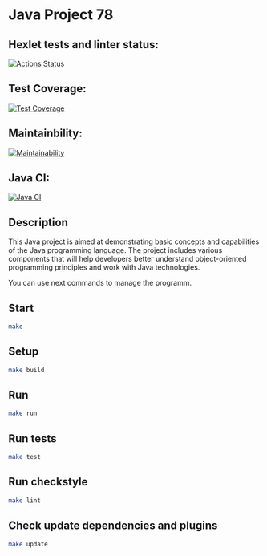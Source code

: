 # Java Project 78

## Hexlet tests and linter status:
[![Actions Status](https://github.com/g0al/java-project-78/actions/workflows/hexlet-check.yml/badge.svg)](https://github.com/g0al/java-project-78/actions)

## Test Coverage:
[![Test Coverage](https://api.codeclimate.com/v1/badges/b0dd021d062a13ed84c9/test_coverage)](https://codeclimate.com/github/g0al/java-project-78/test_coverage)

## Maintainbility:
[![Maintainability](https://api.codeclimate.com/v1/badges/b0dd021d062a13ed84c9/maintainability)](https://codeclimate.com/github/g0al/java-project-78/maintainability)

## Java CI:
[![Java CI](https://github.com/g0al/java-project-78/actions/workflows/gradle.yml/badge.svg)](https://github.com/g0al/java-project-78/actions/workflows/gradle.yml)

## Description
This Java project is aimed at demonstrating basic concepts and capabilities of the Java programming language. The project includes various components that will help developers better understand object-oriented programming principles and work with Java technologies.

You can use next commands to manage the programm.

## Start

```bash
make
```

## Setup

```bash
make build
```

## Run

```bash
make run
```

## Run tests

```bash
make test
```

## Run checkstyle

```bash
make lint
```

## Check update dependencies and plugins

```bash
make update
```
